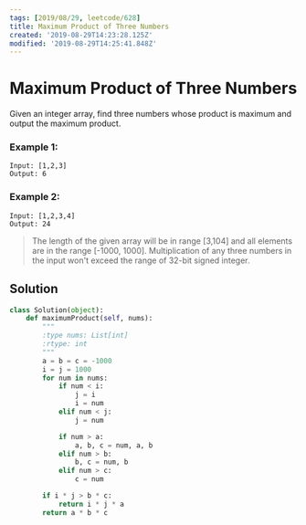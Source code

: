 ```yaml
---
tags: [2019/08/29, leetcode/628]
title: Maximum Product of Three Numbers
created: '2019-08-29T14:23:28.125Z'
modified: '2019-08-29T14:25:41.848Z'
---
```


# Maximum Product of Three Numbers

Given an integer array, find three numbers whose product is maximum and output the maximum product.

### Example 1:

```
Input: [1,2,3]
Output: 6
```

### Example 2:

```
Input: [1,2,3,4]
Output: 24
```

> The length of the given array will be in range [3,104] and all elements are in the range [-1000, 1000].
> Multiplication of any three numbers in the input won't exceed the range of 32-bit signed integer.

## Solution

```python
class Solution(object):
    def maximumProduct(self, nums):
        """
        :type nums: List[int]
        :rtype: int
        """
        a = b = c = -1000
        i = j = 1000
        for num in nums:
            if num < i:
                j = i
                i = num
            elif num < j:
                j = num

            if num > a:
                a, b, c = num, a, b
            elif num > b:
                b, c = num, b
            elif num > c:
                c = num

        if i * j > b * c:
            return i * j * a
        return a * b * c
```
